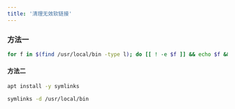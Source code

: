 ```yaml
---
title: '清理无效软链接'
---
```


### 方法一

```bash
for f in $(find /usr/local/bin -type l); do [[ ! -e $f ]] && echo $f && rm -f $f; done
```

#### 方法二

```bash
apt install -y symlinks
```

```bash
symlinks -d /usr/local/bin
```
